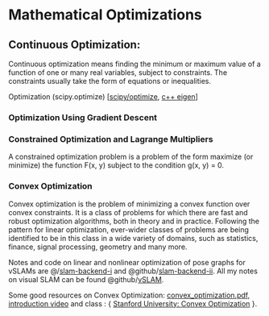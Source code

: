 # Mathematical Optimizations

## Continuous Optimization:

Continuous optimization means finding the minimum or maximum value of a function of one or many real variables, subject to constraints. The constraints usually take the form of equations or inequalities. 

Optimization (scipy.optimize) [[scipy/optimize](https://docs.scipy.org/doc/scipy/tutorial/optimize.html), [c++ eigen](https://eigen.tuxfamily.org/index.php?title=Main_Page)] 

### Optimization Using Gradient Descent

### Constrained Optimization and Lagrange Multipliers

A constrained optimization problem is a problem of the form
maximize (or minimize) the function F(x, y) subject to the
condition g(x, y) = 0.


### Convex Optimization

Convex optimization is the problem of minimizing a convex function over convex constraints. It is a class of problems for which there are fast and robust optimization algorithms, both in theory and in practice. Following the pattern for linear optimization, ever-wider classes of problems are being identified to be in this class in a wide variety of domains, such as statistics, finance, signal processing, geometry and many more. 

Notes and code on linear and nonlinear optimization of pose graphs for vSLAMs are @/[slam-backend-i](https://github.com/florist-notes/aicore_n/blob/main/notes/code/slam/optimization.MD) and @github/[slam-backend-ii](https://github.com/florist-notes/aicore_n/blob/main/notes/code/slam/optimization2.MD). All my notes on visual SLAM can be found @github/[vSLAM](https://github.com/florist-notes/aicore_n/blob/main/notes/code/slam/README.MD). 

Some good resources on Convex Optimization: [convex_optimization.pdf](./notes/convexopt.pdf), [introduction video](https://youtu.be/oLowhs83aHk?si=wb0bQ1pB7bpv4MaL) and class : { [Stanford University: Convex Optimization](https://www.edx.org/learn/engineering/stanford-university-convex-optimization) }.